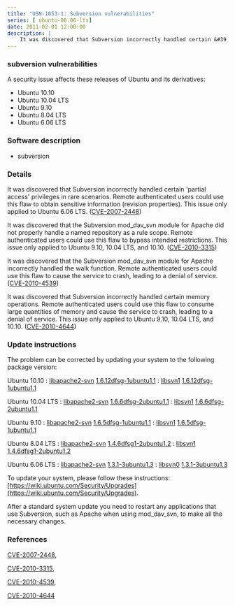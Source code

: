 ```yaml
---
title: "USN-1053-1: Subversion vulnerabilities"
series: [ ubuntu-06.06-lts]
date: 2011-02-01 12:00:00
description: |
    It was discovered that Subversion incorrectly handled certain &#39;partial access&#39; privileges in rare scenarios. Remote authenticated users could use this flaw to obtain sensitive information (revision properties). This issue only applied to Ubuntu 6.06 LTS. ([CVE-2007-2448](http://people.ubuntu.com/~ubuntu-security/cve/CVE-2007-2448))
--- 
```

 
### subversion vulnerabilities

A security issue affects these releases of Ubuntu and its derivatives:

* Ubuntu 10.10
* Ubuntu 10.04 LTS
* Ubuntu 9.10
* Ubuntu 8.04 LTS
* Ubuntu 6.06 LTS

### Software description

* subversion 

### Details

It was discovered that Subversion incorrectly handled certain &#39;partial access&#39; privileges in rare scenarios. Remote authenticated users could use this flaw to obtain sensitive information (revision properties). This issue only applied to Ubuntu 6.06 LTS. ([CVE-2007-2448](http://people.ubuntu.com/~ubuntu-security/cve/CVE-2007-2448))

It was discovered that the Subversion mod_dav_svn module for Apache did not properly handle a named repository as a rule scope. Remote authenticated users could use this flaw to bypass intended restrictions. This issue only applied to Ubuntu 9.10, 10.04 LTS, and 10.10. ([CVE-2010-3315](http://people.ubuntu.com/~ubuntu-security/cve/CVE-2010-3315))

It was discovered that the Subversion mod_dav_svn module for Apache incorrectly handled the walk function. Remote authenticated users could use this flaw to cause the service to crash, leading to a denial of service. ([CVE-2010-4539](http://people.ubuntu.com/~ubuntu-security/cve/CVE-2010-4539))

It was discovered that Subversion incorrectly handled certain memory operations. Remote authenticated users could use this flaw to consume large quantities of memory and cause the service to crash, leading to a denial of service. This issue only applied to Ubuntu 9.10, 10.04 LTS, and 10.10. ([CVE-2010-4644](http://people.ubuntu.com/~ubuntu-security/cve/CVE-2010-4644)) 

### Update instructions

The problem can be corrected by updating your system to the following package version:

Ubuntu 10.10
 : [libapache2-svn](https://launchpad.net/ubuntu/+source/subversion) <span> [1.6.12dfsg-1ubuntu1.1](https://launchpad.net/ubuntu/+source/subversion/1.6.12dfsg-1ubuntu1.1) </span> 
 : [libsvn1](https://launchpad.net/ubuntu/+source/subversion) <span> [1.6.12dfsg-1ubuntu1.1](https://launchpad.net/ubuntu/+source/subversion/1.6.12dfsg-1ubuntu1.1) </span> 

Ubuntu 10.04 LTS
 : [libapache2-svn](https://launchpad.net/ubuntu/+source/subversion) <span> [1.6.6dfsg-2ubuntu1.1](https://launchpad.net/ubuntu/+source/subversion/1.6.6dfsg-2ubuntu1.1) </span> 
 : [libsvn1](https://launchpad.net/ubuntu/+source/subversion) <span> [1.6.6dfsg-2ubuntu1.1](https://launchpad.net/ubuntu/+source/subversion/1.6.6dfsg-2ubuntu1.1) </span> 

Ubuntu 9.10
 : [libapache2-svn](https://launchpad.net/ubuntu/+source/subversion) <span> [1.6.5dfsg-1ubuntu1.1](https://launchpad.net/ubuntu/+source/subversion/1.6.5dfsg-1ubuntu1.1) </span> 
 : [libsvn1](https://launchpad.net/ubuntu/+source/subversion) <span> [1.6.5dfsg-1ubuntu1.1](https://launchpad.net/ubuntu/+source/subversion/1.6.5dfsg-1ubuntu1.1) </span> 

Ubuntu 8.04 LTS
 : [libapache2-svn](https://launchpad.net/ubuntu/+source/subversion) <span> [1.4.6dfsg1-2ubuntu1.2](https://launchpad.net/ubuntu/+source/subversion/1.4.6dfsg1-2ubuntu1.2) </span> 
 : [libsvn1](https://launchpad.net/ubuntu/+source/subversion) <span> [1.4.6dfsg1-2ubuntu1.2](https://launchpad.net/ubuntu/+source/subversion/1.4.6dfsg1-2ubuntu1.2) </span> 

Ubuntu 6.06 LTS
 : [libapache2-svn](https://launchpad.net/ubuntu/+source/subversion) <span> [1.3.1-3ubuntu1.3](https://launchpad.net/ubuntu/+source/subversion/1.3.1-3ubuntu1.3) </span> 
 : [libsvn0](https://launchpad.net/ubuntu/+source/subversion) <span> [1.3.1-3ubuntu1.3](https://launchpad.net/ubuntu/+source/subversion/1.3.1-3ubuntu1.3) </span> 

To update your system, please follow these instructions: [https://wiki.ubuntu.com/Security/Upgrades](https://wiki.ubuntu.com/Security/Upgrades).

After a standard system update you need to restart any applications that use Subversion, such as Apache when using mod_dav_svn, to make all the necessary changes. 

### References

 [CVE-2007-2448](http://people.ubuntu.com/~ubuntu-security/cve/CVE-2007-2448), 

 [CVE-2010-3315](http://people.ubuntu.com/~ubuntu-security/cve/CVE-2010-3315), 

 [CVE-2010-4539](http://people.ubuntu.com/~ubuntu-security/cve/CVE-2010-4539), 

 [CVE-2010-4644](http://people.ubuntu.com/~ubuntu-security/cve/CVE-2010-4644)
 
